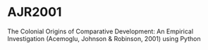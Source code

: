 # AJR2001
The Colonial Origins of Comparative Development: An Empirical Investigation (Acemoglu, Johnson &amp; Robinson, 2001) using Python
